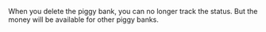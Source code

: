 When you delete the piggy bank, you can no longer track the status. But the money will be available for other piggy banks.


